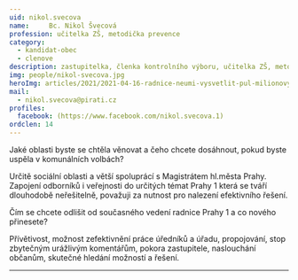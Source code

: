 ```yaml
---
uid: nikol.svecova
name:     Bc. Nikol Švecová
profession: učitelka ZŠ, metodička prevence
category:
  - kandidat-obec
  - clenove
description: zastupitelka, členka kontrolního výboru, učitelka ZŠ, metodička prevence
img: people/nikol-svecova.jpg
heroImg: articles/2021/2021-04-16-radnice-neumi-vysvetlit-pul-milionovy-pro-valentu.jpg
mail:
  - nikol.svecova@pirati.cz
profiles:
  facebook: (https://www.facebook.com/nikol.svecova.1)
ordclen: 14
---
```

Jaké oblasti byste se chtěla věnovat a čeho chcete dosáhnout, pokud byste uspěla v komunálních volbách?

Určitě sociální oblasti a větší spoluprácí s Magistrátem hl.města Prahy. Zapojení odborníků i veřejnosti do určitých témat Prahy 1 která se tváří dlouhodobě neřešitelně, považuji za nutnost pro nalezení efektivního řešení.

Čím se chcete odlišit od současného vedení radnice Prahy 1 a co nového přinesete?

Přívětivost, možnost zefektivnění práce úředníků a úřadu, propojování, stop zbytečným urážlivým komentářům, pokora zastupitele, naslouchání občanům, skutečné hledání možností a řešení.

---
